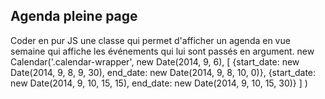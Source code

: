 ## Agenda pleine page
Coder en pur JS une classe qui permet d'afficher un agenda en vue semaine qui affiche les événements qui lui sont passés en argument.
new Calendar('.calendar-wrapper', new Date(2014, 9, 6),
  [
    {start_date: new Date(2014, 9, 8, 9, 30), end_date: new Date(2014, 9, 8, 10, 0)},
    {start_date: new Date(2014, 9, 10, 15, 15), end_date: new Date(2014, 9, 10, 15, 30)}
  ]
)